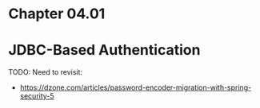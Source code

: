 # Chapter 04.01 #

# JDBC-Based Authentication

TODO: Need to revisit:
* https://dzone.com/articles/password-encoder-migration-with-spring-security-5